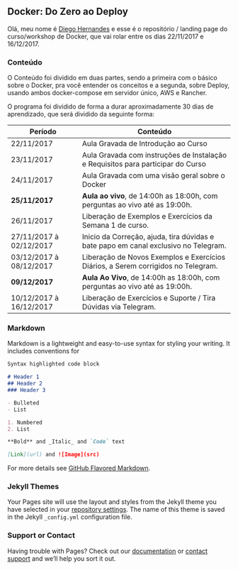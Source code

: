 ## Docker: Do Zero ao Deploy

Olá, meu nome é [Diego Hernandes](https://github.com/hernandev) e esse é o repositório / landing page do curso/workshop de Docker, que vai rolar entre os dias 22/11/2017 e 16/12/2017.

### Conteúdo
O Conteúdo foi dividido em duas partes, sendo a primeira com o básico sobre o Docker, pra você entender os conceitos e a segunda, sobre Deploy, usando ambos docker-compose em servidor único, AWS e Rancher.

O programa foi dividido de forma a durar aproximadamente 30 dias de aprendizado, que será dividido da seguinte forma:

| Período                    | Conteúdo
| -                          | -
| 22/11/2017                 | Aula Gravada de Introdução ao Curso
| 23/11/2017                 | Aula Gravada com instruções de Instalação e Requisitos para participar do Curso
| 24/11/2017                 | Aula Gravada com uma visão geral sobre o Docker
| **25/11/2017**             | **Aula ao vivo**, de 14:00h as 18:00h, com perguntas ao vivo até as 19:00h.
| 26/11/2017                 | Liberação de Exemplos e Exercícios da Semana 1 de curso.
| 27/11/2017 à 02/12/2017    | Inicio da Correção, ajuda, tira dúvidas e bate papo em canal exclusivo no Telegram.
| 03/12/2017 à 08/12/2017    | Liberação de Novos Exemplos e Exercícios Diários, a Serem corrigidos no Telegram.
| **09/12/2017**             | **Aula Ao Vivo**, de 14:00h as 18:00h, com perguntas ao vivo até as 19:00h.
| 10/12/2017 à 16/12/2017    | Liberação de Exercícios e Suporte / Tira Dúvidas via Telegram.


### Markdown

Markdown is a lightweight and easy-to-use syntax for styling your writing. It includes conventions for

```markdown
Syntax highlighted code block

# Header 1
## Header 2
### Header 3

- Bulleted
- List

1. Numbered
2. List

**Bold** and _Italic_ and `Code` text

[Link](url) and ![Image](src)
```

For more details see [GitHub Flavored Markdown](https://guides.github.com/features/mastering-markdown/).

### Jekyll Themes

Your Pages site will use the layout and styles from the Jekyll theme you have selected in your [repository settings](https://github.com/hernandev/workshop-docker/settings). The name of this theme is saved in the Jekyll `_config.yml` configuration file.

### Support or Contact

Having trouble with Pages? Check out our [documentation](https://help.github.com/categories/github-pages-basics/) or [contact support](https://github.com/contact) and we’ll help you sort it out.
